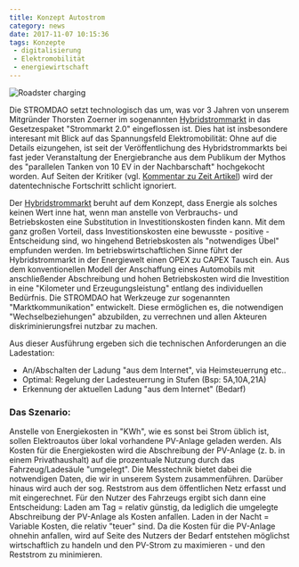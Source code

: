 ```yaml
---
title: Konzept Autostrom
category: news
date: 2017-11-07 10:15:36
tags: Konzepte
 - digitalisierung
 - Elektromobilität
 - energiewirtschaft
---
```


![Roadster charging](https://i.pinimg.com/736x/94/a9/02/94a902567b68272c83d53eb20af61a2e--electric-vehicle-electric-cars.jpg "Logo Title Text 1")


Die STROMDAO setzt technologisch das um, was vor 3 Jahren von unserem Mitgründer Thorsten Zoerner im sogenannten [Hybridstrommarkt](https://drive.google.com/open?id=0B0DEak0BnhBfVWVJWnZWQkl3TDg) in das Gesetzespaket "Strommarkt 2.0" eingeflossen ist. Dies hat ist insbesondere interesant mit Blick auf das Spannungsfeld Elektromobilität: 
Ohne auf die Details eizungehen, ist seit der Veröffentlichung des Hybridstrommarkts bei fast jeder Veranstaltung der Energiebranche aus dem Publikum der Mythos des "parallelen Tanken von 10 EV in der Nachbarschaft" hochgekocht worden. Auf Seiten der Kritiker (vgl. [Kommentar zu Zeit Artikel](https://blog.stromhaltig.de/2017/11/lobby-ignoriert-lieber-kommentar-zu-emissionsfreie-e-autos-gibt-es-gar-nicht/)) wird der datentechnische Fortschritt schlicht ignoriert.

Der [Hybridstrommarkt](https://drive.google.com/open?id=0B0DEak0BnhBfVWVJWnZWQkl3TDg) beruht auf dem Konzept, dass Energie als solches keinen Wert inne hat, wenn man anstelle von Verbrauchs- und Betriebskosten eine Substitution in Investitionskosten finden kann. Mit dem ganz großen Vorteil, dass Investitionskosten eine bewusste - positive - Entscheidung sind, wo hingehend Betriebskosten als "notwendiges Übel" empfunden werden. Im betriebswirtschaftlichen Sinne führt der Hybridstrommarkt in der Energiewelt einen OPEX zu CAPEX Tausch ein. Aus dem konventionellen Modell der Anschaffung eines Automobils mit anschließender Abschreibung und hohen Betriebskosten wird die Investition in eine "Kilometer und Erzeugungsleistung" entlang des individuellen Bedürfnis. Die STROMDAO hat Werkzeuge zur sogenannten "Marktkommunikation" entwickelt. Diese ermöglichen es, die notwendigen "Wechselbeziehungen" abzubilden, zu verrechnen und allen Akteuren diskriminierungsfrei nutzbar zu machen. 

Aus dieser Ausführung ergeben sich die technischen Anforderungen an die Ladestation:
- An/Abschalten der Ladung "aus dem Internet", via Heimsteuerrung etc..
- Optimal: Regelung der Ladesteuerrung in Stufen (Bsp: 5A,10A,21A)
- Erkennung der aktuellen Ladung "aus dem Internet" (Bedarf)

### Das Szenario:
Anstelle von Energiekosten in "KWh", wie es sonst bei Strom üblich ist, sollen Elektroautos über lokal vorhandene PV-Anlage geladen werden. Als Kosten für die Energiekosten wird die Abschreibung der PV-Anlage (z. b. in einem Privathaushalt) auf die prozentuale Nutzung durch das Fahrzeug/Ladesäule "umgelegt". Die Messtechnik bietet dabei die notwendigen Daten, die wir in unserem System zusammenführen. Darüber hinaus wird auch der sog. Reststrom aus dem öffentlichen Netz erfasst und mit eingerechnet. 
Für den Nutzer des Fahrzeugs ergibt sich dann eine Entscheidung: Laden am Tag = relativ günstig, da lediglich die umgelegte Abschreibung der PV-Anlage als Kosten anfallen. Laden in der Nacht = Variable Kosten, die relativ "teuer" sind. Da die Kosten für die PV-Anlage ohnehin anfallen, wird auf Seite des Nutzers der Bedarf entstehen möglichst wirtschaftlich zu handeln und den PV-Strom zu maximieren - und den Reststrom zu minimieren. 

